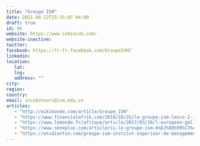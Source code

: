 ```yaml
---
title: "Groupe ISM"
date: 2021-06-12T15:35:07-04:00
draft: true
id: 86
website: https://www.ismincub.com/
website-inactive: 
twitter: 
facebook: https://fr-fr.facebook.com/GroupeISM/
linkedin: 
location: 
   lat: 
   lng: 
   address: ""
city: 
region: 
country: 
email: incubateurs@ism.edu.sn
articles:
   - "http://wikimonde.com/article/Groupe_ISM"
   - "https://www.financialafrik.com/2018/10/25/le-groupe-ism-lance-2-incubateurs-a-dakar/"
   - "https://www.lemonde.fr/afrique/article/2017/03/20/l-europeen-galileo-achete-l-institut-superieur-de-management-de-dakar-pour-un-projet-panafricain_5097761_3212.html"
   - "https://www.seneplus.com/article/si-le-groupe-ism-m%E2%80%99%C3%A9tait-cont%C3%A9"
   - "https://etudiantsn.com/groupe-ism-institut-superieur-de-management/"
---
```


